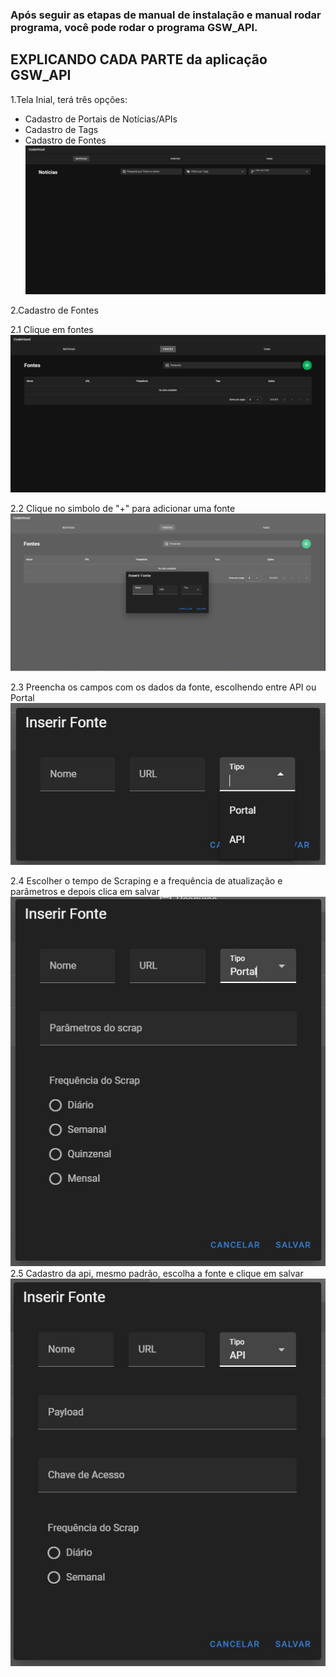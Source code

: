 ### Após seguir as etapas de manual de instalação e manual rodar programa, você pode rodar o programa GSW_API.

## EXPLICANDO CADA PARTE da aplicação GSW_API

1.Tela Inial, terá três opções:

- Cadastro de Portais de Notícias/APIs   
- Cadastro de Tags
- Cadastro de Fontes
![TELA INICIAL](IMAGENS/001.TELA-INICIAL-GSW.jpg)

2.Cadastro de Fontes

2.1 Clique em fontes
![CADASTRTO-FONTE-001](IMAGENS/001-CADASTRO-DE-FONTE.jpg)

2.2 Clique no simbolo de "+" para adicionar uma fonte
![SIMBOLO +](IMAGENS/002.FONTE-GSW.jpg)

2.3 Preencha os campos com os dados da fonte, escolhendo entre API ou Portal
![alt text](IMAGENS/003.FONTE-GSW-API.jpg)

2.4 Escolher o tempo de Scraping e a frequência de atualização e parâmetros e depois clica em salvar
![alt text](IMAGENS/004.freq-portal-gsw.jpg)
2.5 Cadastro da api, mesmo padrão, escolha a fonte e clique em salvar
![alt text](IMAGENS/005.chave-de-acesso-fontes.jpg)



